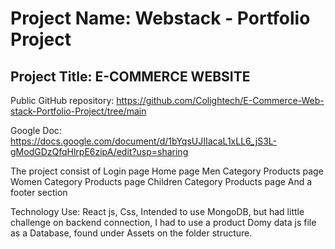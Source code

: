 # Project Name: Webstack - Portfolio Project

## Project Title: E-COMMERCE WEBSITE

Public GitHub repository: https://github.com/Colightech/E-Commerce-Web-stack-Portfolio-Project/tree/main

Google Doc: https://docs.google.com/document/d/1bYqsUJIIacaL1xLL6_jS3L-gModGDzQfqHlrpE6zipA/edit?usp=sharing

The project consist of 
Login page
Home page
Men Category Products page
Women Category Products page
Children Category Products page
And a footer section

Technology Use:
React js, Css, 
Intended to use MongoDB, but had little challenge on backend connection,
I had to use a product Domy data js file as a Database, found under Assets on the folder structure.
